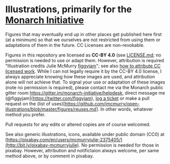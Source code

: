 # Illustrations, primarily for the [Monarch Initiative](http://monarch-initiative.org)

Figures that may eventually end up in other places get published here first (at a minimum) so that we ourselves are not restricted from using them or adaptations of them in the future. CC Licenses are non-revokable.

Figures in this repository are licensed as **CC-BY 4.0** (see [LICENSE.md](https://github.com/jmcmurry/open-illustrations/blob/master/LICENSE.MD); no permission is needed to use or adapt them. However, attribution is required "Illustration credits Julie McMurry [figgyjam](https://twitter.com/figgyjam)"; see also [how to attribute CC licensed work](https://wiki.creativecommons.org/wiki/Best_practices_for_attribution#This_is_an_ideal_attribution). While I can not legally require it by the CC-BY 4.0 license, I always appreciate knowing how these images are used, and attribution alone will not achieve that. To signal your use or adaptation of these images (note no permission is required), please contact me via the Monarch public gitter room https://gitter.im/monarch-initiative/helpdesk, direct message me (@figgyjam](https://twitter.com/figgyjam),  [log a ticket](https://github.com/jmcmurry/illustrations/) or make a pull request on the (list of uses)[https://github.com/jmcmurry/open-illustrations/blob/master/figures/reuses.md]. In other words, whatever method you prefer.

Pull requests for any edits or altered copies are of course welcomed.

See also generic illustrations, icons, available under public domain (CC0) at [https://pixabay.com/en/users/mcmurryjulie-2375405/](http://bit.ly/pixabay-mcmurryjulie). No permission is needed for those in pixabay. However, attribution and notifictaion always welcome, per same method above, or by comment in pixabay.
